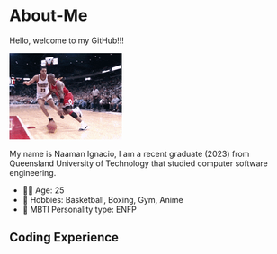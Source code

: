 # About-Me

Hello, welcome to my GitHub!!! 

![](https://github.com/naaman126/About-Me/blob/main/200w.gif)

My name is Naaman Ignacio, I am a recent graduate (2023) from Queensland University of Technology that studied computer software engineering.

* 👴🏽 Age: 25
* 🏀 Hobbies: Basketball, Boxing, Gym, Anime
* 🧐 MBTI Personality type: ENFP

## Coding Experience


